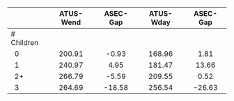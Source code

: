 
|                      |    ATUS-Wend |     ASEC-Gap |    ATUS-Wday |     ASEC-Gap |
| -------------------- | :----------: | :----------: | :----------: | :----------: |
| # Children           |              |              |              |              |
| &nbsp;&nbsp;0        |       200.91 |        -0.93 |       168.96 |         1.81 |
| &nbsp;&nbsp;1        |       240.97 |         4.95 |       181.47 |        13.66 |
| &nbsp;&nbsp;2+       |       266.79 |        -5.59 |       209.55 |         0.52 |
| &nbsp;&nbsp;3        |       264.69 |       -18.58 |       256.54 |       -26.63 |

